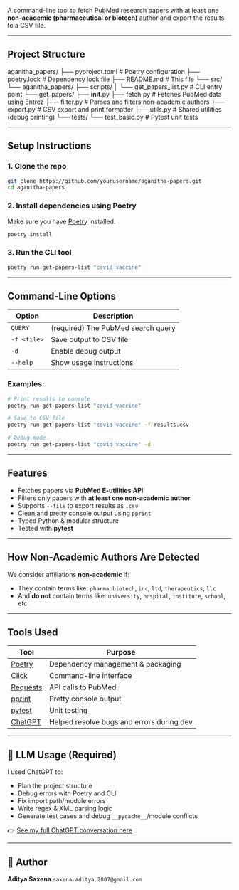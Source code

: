 

A command-line tool to fetch PubMed research papers with at least one **non-academic (pharmaceutical or biotech)** author and export the results to a CSV file.

---

## Project Structure

aganitha\_papers/
├── pyproject.toml               # Poetry configuration
├── poetry.lock                  # Dependency lock file
├── README.md                    # This file
└── src/
└── aganitha\_papers/
├── scripts/
│   └── get\_papers\_list.py     # CLI entry point
└── get\_papers/
├── **init**.py
├── fetch.py              # Fetches PubMed data using Entrez
├── filter.py             # Parses and filters non-academic authors
├── export.py             # CSV export and print formatter
├── utils.py              # Shared utilities (debug printing)
└── tests/
└── test\_basic.py         # Pytest unit tests



---

## Setup Instructions

### 1. Clone the repo

```bash
git clone https://github.com/yourusername/aganitha-papers.git
cd aganitha-papers
````

### 2. Install dependencies using Poetry

Make sure you have [Poetry](https://python-poetry.org/docs/#installation) installed.

```bash
poetry install
```

### 3. Run the CLI tool

```bash
poetry run get-papers-list "covid vaccine"
```

---

## Command-Line Options

| Option      | Description                        |
| ----------- | ---------------------------------- |
| `QUERY`     | (required) The PubMed search query |
| `-f <file>` | Save output to CSV file            |
| `-d`        | Enable debug output                |
| `--help`    | Show usage instructions            |

### Examples:

```bash
# Print results to console
poetry run get-papers-list "covid vaccine"

# Save to CSV file
poetry run get-papers-list "covid vaccine" -f results.csv

# Debug mode
poetry run get-papers-list "covid vaccine" -d
```

---

## Features

* Fetches papers via **PubMed E-utilities API**
* Filters only papers with **at least one non-academic author**
* Supports `--file` to export results as `.csv`
* Clean and pretty console output using `pprint`
* Typed Python & modular structure
* Tested with **pytest**

---

## How Non-Academic Authors Are Detected

We consider affiliations **non-academic** if:

* They contain terms like: `pharma`, `biotech`, `inc`, `ltd`, `therapeutics`, `llc`
* And **do not** contain terms like: `university`, `hospital`, `institute`, `school`, etc.

---

## Tools Used

| Tool                                                    | Purpose                                   |
| ------------------------------------------------------- | ----------------------------------------- |
| [Poetry](https://python-poetry.org/)                    | Dependency management & packaging         |
| [Click](https://click.palletsprojects.com/)             | Command-line interface                    |
| [Requests](https://docs.python-requests.org/)           | API calls to PubMed                       |
| [pprint](https://docs.python.org/3/library/pprint.html) | Pretty console output                     |
| [pytest](https://docs.pytest.org/)                      | Unit testing                              |
| [ChatGPT](https://chat.openai.com/)                     | Helped resolve bugs and errors during dev |

---

## 🤖 LLM Usage (Required)

I used ChatGPT to:

* Plan the project structure
* Debug errors with Poetry and CLI
* Fix import path/module errors
* Write regex & XML parsing logic
* Generate test cases and debug `__pycache__`/module conflicts

👉 [See my full ChatGPT conversation here]([https://chat.openai.com/share/your-thread-link](https://chatgpt.com/share/6874242a-5a0c-800a-8730-517ef9dd1e09))

---

## 📝 Author

**Aditya Saxena**
`saxena.aditya.2807@gmail.com`


